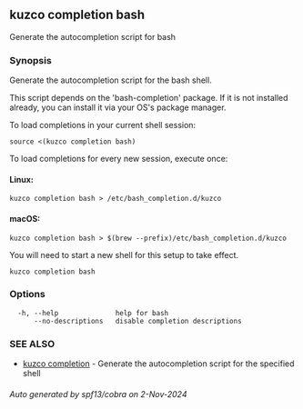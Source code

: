 ## kuzco completion bash

Generate the autocompletion script for bash

### Synopsis

Generate the autocompletion script for the bash shell.

This script depends on the 'bash-completion' package.
If it is not installed already, you can install it via your OS's package manager.

To load completions in your current shell session:

	source <(kuzco completion bash)

To load completions for every new session, execute once:

#### Linux:

	kuzco completion bash > /etc/bash_completion.d/kuzco

#### macOS:

	kuzco completion bash > $(brew --prefix)/etc/bash_completion.d/kuzco

You will need to start a new shell for this setup to take effect.


```
kuzco completion bash
```

### Options

```
  -h, --help              help for bash
      --no-descriptions   disable completion descriptions
```

### SEE ALSO

* [kuzco completion](kuzco_completion.md)	 - Generate the autocompletion script for the specified shell

###### Auto generated by spf13/cobra on 2-Nov-2024

